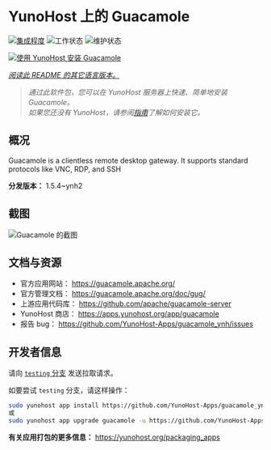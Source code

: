 <!--
注意：此 README 由 <https://github.com/YunoHost/apps/tree/master/tools/readme_generator> 自动生成
请勿手动编辑。
-->

# YunoHost 上的 Guacamole

[![集成程度](https://apps.yunohost.org/badge/integration/guacamole)](https://ci-apps.yunohost.org/ci/apps/guacamole/)
![工作状态](https://apps.yunohost.org/badge/state/guacamole)
![维护状态](https://apps.yunohost.org/badge/maintained/guacamole)

[![使用 YunoHost 安装 Guacamole](https://install-app.yunohost.org/install-with-yunohost.svg)](https://install-app.yunohost.org/?app=guacamole)

*[阅读此 README 的其它语言版本。](./ALL_README.md)*

> *通过此软件包，您可以在 YunoHost 服务器上快速、简单地安装 Guacamole。*  
> *如果您还没有 YunoHost，请参阅[指南](https://yunohost.org/install)了解如何安装它。*

## 概况

Guacamole is a clientless remote desktop gateway. It supports standard protocols like VNC, RDP, and SSH

**分发版本：** 1.5.4~ynh2

## 截图

![Guacamole 的截图](./doc/screenshots/screenshot1.jpg)

## 文档与资源

- 官方应用网站： <https://guacamole.apache.org/>
- 官方管理文档： <https://guacamole.apache.org/doc/gug/>
- 上游应用代码库： <https://github.com/apache/guacamole-server>
- YunoHost 商店： <https://apps.yunohost.org/app/guacamole>
- 报告 bug： <https://github.com/YunoHost-Apps/guacamole_ynh/issues>

## 开发者信息

请向 [`testing` 分支](https://github.com/YunoHost-Apps/guacamole_ynh/tree/testing) 发送拉取请求。

如要尝试 `testing` 分支，请这样操作：

```bash
sudo yunohost app install https://github.com/YunoHost-Apps/guacamole_ynh/tree/testing --debug
或
sudo yunohost app upgrade guacamole -u https://github.com/YunoHost-Apps/guacamole_ynh/tree/testing --debug
```

**有关应用打包的更多信息：** <https://yunohost.org/packaging_apps>
